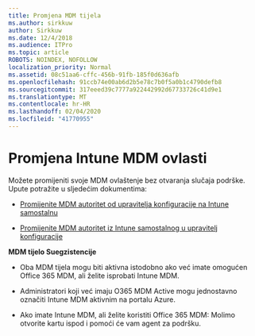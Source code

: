 ```yaml
---
title: Promjena MDM tijela
ms.author: sirkkuw
author: Sirkkuw
ms.date: 12/4/2018
ms.audience: ITPro
ms.topic: article
ROBOTS: NOINDEX, NOFOLLOW
localization_priority: Normal
ms.assetid: 08c51aa6-cffc-456b-91fb-185f0d636afb
ms.openlocfilehash: 91ccb74e00ab6d2b5e78c7b0f5a0b1c4790defb8
ms.sourcegitcommit: 317eeed39c7777a922442992d67733726c41d9e1
ms.translationtype: MT
ms.contentlocale: hr-HR
ms.lasthandoff: 02/04/2020
ms.locfileid: "41770955"
---
```

# <a name="change-intune-mdm-authority"></a>Promjena Intune MDM ovlasti

Možete promijeniti svoje MDM ovlaštenje bez otvaranja slučaja podrške. Upute potražite u sljedećim dokumentima:
  
- [Promijenite MDM autoritet od upravitelja konfiguracije na Intune samostalnu](https://docs.microsoft.com/configmgr/mdm/deploy-use/migrate-change-mdm-authority)
    
- [Promijenite MDM autoritet iz Intune samostalnog u upravitelj konfiguracije](https://docs.microsoft.com/configmgr/mdm/deploy-use/change-mdm-authority)
    
 **MDM tijelo Suegzistencije**
  
- Oba MDM tijela mogu biti aktivna istodobno ako već imate omogućen Office 365 MDM, ali želite isprobati Intune MDM.
    
- Administratori koji već imaju O365 MDM Active mogu jednostavno označiti Intune MDM aktivnim na portalu Azure.
    
- Ako imate Intune MDM, ali želite koristiti Office 365 MDM: Molimo otvorite kartu ispod i pomoći će vam agent za podršku.
    

